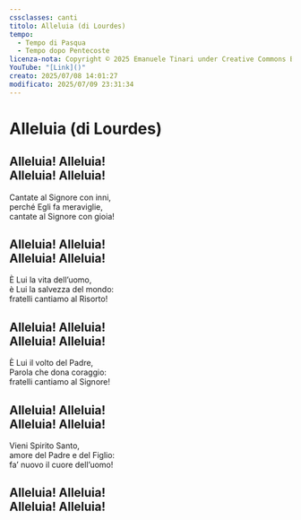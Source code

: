 ```yaml
---
cssclasses: canti
titolo: Alleluia (di Lourdes)
tempo:
  - Tempo di Pasqua
  - Tempo dopo Pentecoste
licenza-nota: Copyright © 2025 Emanuele Tinari under Creative Commons BY-NC-SA 4.0 https://creativecommons.org/licenses/by-nc-sa/4.0/
YouTube: "[Link]()"
creato: 2025/07/08 14:01:27
modificato: 2025/07/09 23:31:34
---
```


# Alleluia (di Lourdes)
## Alleluia! Alleluia!<br>Alleluia! Alleluia!
Cantate al Signore con inni,<br>perché Egli fa meraviglie,<br>cantate al Signore con gioia!
## Alleluia! Alleluia!<br>Alleluia! Alleluia!
È Lui la vita dell’uomo,<br>è Lui la salvezza del mondo:<br>fratelli cantiamo al Risorto!
## Alleluia! Alleluia!<br>Alleluia! Alleluia!
È Lui il volto del Padre,<br>Parola che dona coraggio:<br>fratelli cantiamo al Signore!
## Alleluia! Alleluia!<br>Alleluia! Alleluia!
Vieni Spirito Santo,<br>amore del Padre e del Figlio:<br>fa’ nuovo il cuore dell’uomo!
## Alleluia! Alleluia!<br>Alleluia! Alleluia!
